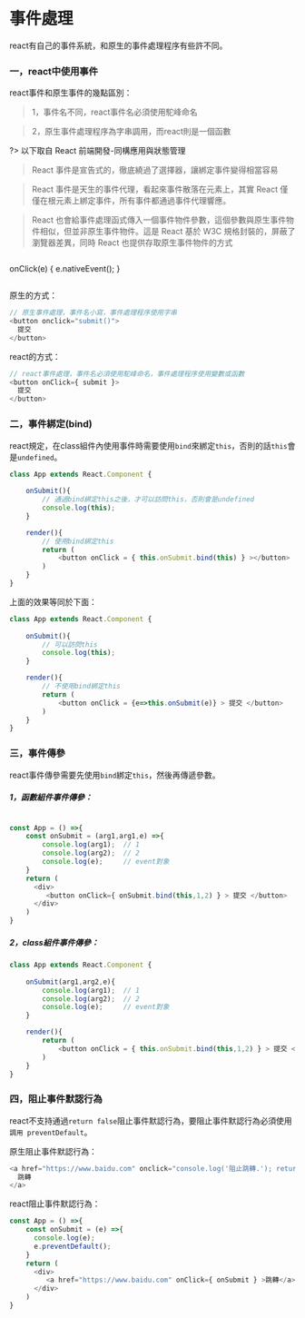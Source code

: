 # 事件處理

react有自己的事件系統，和原生的事件處理程序有些許不同。

### 一，react中使用事件

react事件和原生事件的幾點區別：
> 1，事件名不同，react事件名必須使用駝峰命名   
  
> 2，原生事件處理程序為字串調用，而react則是一個函數

?> 以下取自 React 前端開發-同構應用與狀態管理
> React 事件是宣告式的，徹底繞過了選擇器，讓綁定事件變得相當容易

> React 事件是天生的事件代理，看起來事件散落在元素上，其實 React 僅僅在根元素上綁定事件，所有事件都通過事件代理響應。

> React 也會給事件處理函式傳入一個事件物件參數，這個參數與原生事件物件相似，但並非原生事件物件。這是 React 基於 W3C 規格封裝的，屏蔽了瀏覽器差異，同時 React 也提供存取原生事件物件的方式

> ```js
onClick(e) {
    e.nativeEvent();
}
>```

原生的方式：  
```js
// 原生事件處理，事件名小寫，事件處理程序使用字串
<button onclick="submit()">
  提交
</button>
```
react的方式：
```js
// react事件處理，事件名必須使用駝峰命名，事件處理程序使用變數或函數
<button onClick={ submit }>
  提交
</button>
```

### 二，事件綁定(bind)

react規定，在class組件內使用事件時需要使用`bind`來綁定`this`，否則的話`this`會是`undefined`。

```js
class App extends React.Component {
    
    onSubmit(){
        // 通過bind綁定this之後，才可以訪問this，否則會是undefined
        console.log(this); 
    }

    render(){
        // 使用bind綁定this
        return (
            <button onClick = { this.onSubmit.bind(this) } ></button>
        )
    }
}
```

上面的效果等同於下面：  

```js
class App extends React.Component {
    
    onSubmit(){
        // 可以訪問this
        console.log(this); 
    }

    render(){
        // 不使用bind綁定this
        return (
            <button onClick = {e=>this.onSubmit(e)} > 提交 </button>
        )
    }
}
```


### 三，事件傳參

react事件傳參需要先使用`bind`綁定`this`，然後再傳遞參數。

##### 1，函數組件事件傳參：
```js  

const App = () =>{
    const onSubmit = (arg1,arg1,e) =>{
        console.log(arg1);  // 1
        console.log(arg2);  // 2
        console.log(e);     // event對象
    } 
    return (
      <div>
         <button onClick={ onSubmit.bind(this,1,2) } > 提交 </button>
      </div>
    )
}
```

##### 2，class組件事件傳參：  
```js  
class App extends React.Component {
    
    onSubmit(arg1,arg2,e){
        console.log(arg1);  // 1
        console.log(arg2);  // 2
        console.log(e);     // event對象
    }

    render(){
        return (
            <button onClick = { this.onSubmit.bind(this,1,2) } > 提交 </button>
        )
    }
}
```


### 四，阻止事件默認行為  

react不支持通過`return false`阻止事件默認行為，要阻止事件默認行為必須使用`調用 preventDefault`。

原生阻止事件默認行為：
```js
<a href="https://www.baidu.com" onclick="console.log('阻止跳轉.'); return false">
  跳轉
</a>
```

react阻止事件默認行為： 
```js
const App = () =>{
    const onSubmit = (e) =>{
      console.log(e);
      e.preventDefault();
    }
    return (
      <div>
         <a href="https://www.baidu.com" onClick={ onSubmit } >跳轉</a>
      </div>
    )
}
```
